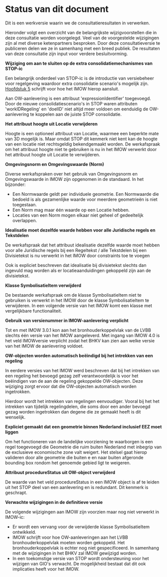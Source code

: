 # Status van dit document

Dit is een werkversie waarin we de consultatieresultaten in verwerken.

Hieronder volgt een overzicht van de belangrijkste wijzigvoorstellen die in deze
consultatie worden voorgelegd. Veel van de voorgestelde wijzigingen zijn al met
diverse ketenpartners besproken. Door deze consultatieversie te publiceren
delen we ze in samenhang met een breed publiek. De
resultaten van deze consultatie zijn input voor verdere besluitvorming.

**Wijziging om aan te sluiten op de extra consolidatiemechanismes van STOP-ic**

Een belangrijk onderdeel van STOP-ic is de introductie van versiebeheer voor
regelgeving waardoor extra consolidatie scenario's mogelijk zijn. [Hoofdstuk 5](#H05-GebruikIMOW)
schrijft voor hoe het IMOW hierop aansluit.

Aan OW-aanlevering is een attribuut 'expressionIdentifier' toegevoegd. Door de nieuwe
consolidatiescenario's in STOP waren attributen 'workIDRegeling' en 'doelID'
niet altijd meer voldoen om eenduidig de OW-aanlevering te koppelen aan de juiste
STOP consolidatie.

**Het attribuut hoogte uit Locatie verwijderen**

Hoogte is een optioneel attribuut van Locatie, waarmee een beperkte mate van 3D
mogelijk is. Maar omdat STOP dit kenmerk niet kent kan de hoogte van een
locatie niet rechtsgeldig bekendgemaakt worden. De werkafspraak om het attribuut
hoogte niet te gebruiken is nu in het IMOW verwerkt door  het
attribuut hoogte uit Locatie te verwijderen.
 
**Omgevingsnorm en Omgevingswaarde (Norm)**

Diverse werkafspraken over het gebruik van Omgevingsnorm en Omgevingswaarde in
IMOW zijn opgenomen in de standaard. In het bijzonder:

- Een Normwaarde geldt per individuele geometrie. Een Normwaarde die bedoeld
  is als gezamenlijke waarde voor meerdere geometrieën is niet toegestaan.
- Een Norm mag maar één waarde op een Locatie hebben.
- Locaties van een Norm mogen elkaar niet geheel of gedeeltelijk overlappen.

**Idealisatie moet dezelfde waarde hebben voor alle Juridische regels en Tekstdelen**

De werkafspraak dat het attribuut idealisatie dezelfde waarde moet hebben voor
alle Juridische regels bij een Regeltekst / alle Tekstdelen bij een Divisietekst
is nu verwerkt in het IMOW door constraints toe te voegen

Ook is expliciet beschreven dat idealisatie bij divisietekst slechts dan ingevuld mag 
worden als er locatieaanduidingen gekoppeld zijn aan de divisietekst.

**Klasse SymbolisatieItem verwijderd**

De bestaande werkafspraak om de klasse SymbolisatieItem niet te gebruiken is
verwerkt in het IMOW door de klasse SymbolisatieItem te verwijderen. In een
volgende versie van het IMOW komt een klasse met vergelijkbare functionaliteit.


**Gebruik van versienummer in IMOW-aanlevering verplicht**

Tot en met IMOW 3.0.1 kon aan het bronhouderkoppelvlak van de LVBB slechts één
versie van het IMOW aangeleverd. Met ingang
van IMOW 4.0 is het veld IMOWversie verplicht zodat
het BHKV kan zien aan welke versie van het IMOW de aanlevering
voldoet.

**OW-objecten worden automatisch beëindigd bij het intrekken van een regeling**

In eerdere versies van het IMOW werd beschreven dat bij het intrekken van een
regeling het bevoegd gezag zelf verantwoordelijk is voor het beëindigen van de
aan de regeling gekoppelde OW-objecten. Deze wijziging zorgt ervoor dat die
OW-objecten automatisch worden ingetrokken.

Hierdoor wordt het intrekken van regelingen eenvoudiger. Vooral bij het
het intrekken van tijdelijk regelingdelen, die soms door een ander bevoegd
gezag worden ingetrokken dan degene die ze gemaakt heeft is dit wenselijk.

**Expliciet gemaakt dat een geometrie binnen Nederland inclusief EEZ moet liggen**

Om het functioneren van de landelijke voorziening te waarborgen is een regel
toegevoegd die Geometrie die ruim buiten Nederland met inbegrip van de exclusieve
economische zone valt weigert. Het stelsel gaat hierop valideren door alle geometrie
die buiten e
en naar buiten afgeronde bounding box rondom het genoemde gebied ligt
te weigeren.

**Attribuut procedureStatus uit OW-object verwijderd**

De waarde van het veld procedureStatus in een IMOW object is af te leiden uit
het STOP deel van een aanlevering en is redundant. Dit kenmerk is geschrapt.

**Verwachte wijzigingen in de definitieve versie**

De volgende wijzigingen aan IMOW zijn voorzien maar nog niet verwerkt in
IMOW-ic:

- Er wordt een vervang voor de verwijderde klasse SymbolisatieItem ontwikkeld.
- IMOW schrijft voor hoe OW-aanleveringen aan het LVBB bronhouderkoppelvlak
  moeten worden gekoppeld. Het bronhouderkoppelvlak is echter nog niet
  gespecificeerd. In samenhang met de wijzigingen in het BHKV zal IMOW gewijzigd
  worden.
- In een toekomstige versie van STOP wordt ondersteuning voor het wijzigen van
  GIO's verwacht. De mogelijkheid bestaat dat dit ook implicaties heeft voor het
  IMOW.
  